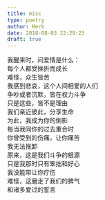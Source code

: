 ```yaml
---  
title: miss  
type: poetry  
author: Herb  
date: 2018-08-03 22:29:23  
draft: true
---  
```

我醒来时，问爱情是什么：  
每个人都受挫折而成长  
难怪，众生皆苦    
我感到悲哀，这个人间相爱的人们  
争吵或者沉默，皆在权力斗争  
只是这些，皆不是理由    
我们亲近彼此，分享生命  
为此，我成为你的倒影  
每当我同你的过去重合时  
你曾受到的伤痛，让你痛苦  
我无法推卸  
原来，这是我们斗争的根源    
只是我那时只有笨拙和好心  
我没能带让你疗伤  
难怪，这磨走了我们的脾气  
和诸多爱过的誓言